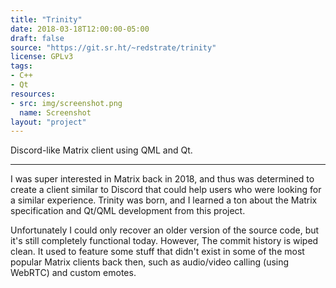 ```yaml
---
title: "Trinity"
date: 2018-03-18T12:00:00-05:00
draft: false
source: "https://git.sr.ht/~redstrate/trinity"
license: GPLv3
tags:
- C++
- Qt
resources:
- src: img/screenshot.png
  name: Screenshot
layout: "project"
---
```


Discord-like Matrix client using QML and Qt.

<!--more-->
---

I was super interested in Matrix back in 2018, and thus
was determined to create a client similar to Discord that
could help users who were looking for a similar experience. Trinity was born, and I learned a ton about the Matrix specification and Qt/QML development from this project.

Unfortunately I could only recover an older version of the source code, but it's still completely functional today. However, The commit history is wiped clean. It used to feature some stuff that didn't exist in some of the most popular Matrix clients back then, such as audio/video calling (using WebRTC) and custom emotes.